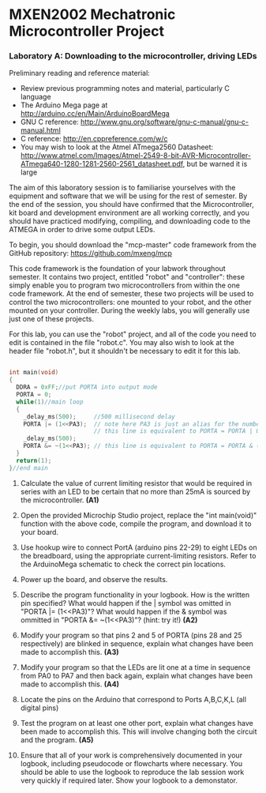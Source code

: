# MXEN2002 Mechatronic Microcontroller Project

### Laboratory A:  Downloading to the microcontroller, driving LEDs

Preliminary reading and reference material:
- Review previous programming notes and material, particularly C language
- The Arduino Mega page at http://arduino.cc/en/Main/ArduinoBoardMega
- GNU C reference: http://www.gnu.org/software/gnu-c-manual/gnu-c-manual.html
- C reference: http://en.cppreference.com/w/c
- You may wish to look at the Atmel ATmega2560 Datasheet: http://www.atmel.com/Images/Atmel-2549-8-bit-AVR-Microcontroller-ATmega640-1280-1281-2560-2561_datasheet.pdf, but be warned it is large

The aim of this laboratory session is to familiarise yourselves with the equipment and software that we will be using for the rest of semester.  By the end of the session, you should have confirmed that the Microcontroller, kit board and development environment are all working correctly, and you should have practiced modifying, compiling, and downloading code to the ATMEGA in order to drive some output LEDs.

To begin, you should download the "mcp-master" code framework from the GitHub repository: https://github.com/mxeng/mcp

This code framework is the foundation of your labwork throughout semester. It contains two project, entitled "robot" and "controller": these simply enable you to program two microcontrollers from within the one code framework. At the end of semester, these two projects will be used to control the two microcontrollers: one mounted to your robot, and the other mounted on your controller. During the weekly labs, you will generally use just one of these projects.

For this lab, you can use the "robot" project, and all of the code you need to edit is contained in the file "robot.c". You may also wish to look at the header file "robot.h", but it shouldn't be necessary to edit it for this lab.

```c

int main(void)
{
  DDRA = 0xFF;//put PORTA into output mode
  PORTA = 0; 
  while(1)//main loop
  {
    _delay_ms(500);     //500 millisecond delay
    PORTA |= (1<<PA3);  // note here PA3 is just an alias for the number 3
                        // this line is equivalent to PORTA = PORTA | 0b00001000   which writes a HIGH to pin 3 of PORTA
    _delay_ms(500); 
    PORTA &= ~(1<<PA3); // this line is equivalent to PORTA = PORTA & (0b11110111)  which writes a HIGH to pin 3 of PORTA
  }
  return(1);
}//end main 
```

1. Calculate the value of current limiting resistor that would be required in series with an LED to be certain that no more than 25mA is sourced by the microcontroller. **(A1)**

2. Open the provided Microchip Studio project, replace the "int main(void)" function with the above code, compile the program, and download it to your board.

3. Use hookup wire to connect PortA (arduino pins 22-29) to eight LEDs on the breadboard, using the appropriate current-limiting resistors.
   Refer to the ArduinoMega schematic to check the correct pin locations.

4. Power up the board, and observe the results.

5. Describe the program functionality in your logbook. How is the written pin specified? What would happen if the | symbol was omitted in "PORTA |= (1<<PA3)"? What would happen if the & symbol was ommitted in "PORTA &= ~(1<<PA3)"? (hint: try it!) **(A2)**

6. Modify your program so that pins 2 and 5 of PORTA (pins 28 and 25 respectively) are blinked in sequence, explain what changes have been made to accomplish this. **(A3)**

7. Modify your program so that the LEDs are lit one at a time in sequence from PA0 to PA7 and then back again, explain what changes have been made to accomplish this. **(A4)**

8. Locate the pins on the Arduino that correspond to Ports A,B,C,K,L (all digital pins)

9. Test the program on at least one other port, explain what changes have been made to accomplish this. This will involve changing both the circuit and the program.  **(A5)**

10. Ensure that all of your work is comprehensively documented in your logbook, including pseudocode or flowcharts where necessary.  You should be able to use the logbook to reproduce the lab session work very quickly if required later. Show your logbook to a demonstator.
